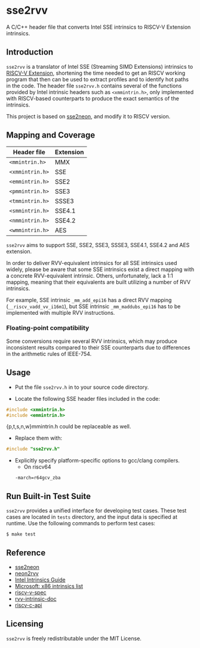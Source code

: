 # sse2rvv

A C/C++ header file that converts Intel SSE intrinsics to RISCV-V Extension intrinsics.

## Introduction

`sse2rvv` is a translator of Intel SSE (Streaming SIMD Extensions) intrinsics
to [RISCV-V Extension](https://github.com/riscv/riscv-v-spec),
shortening the time needed to get an RISCV working program that then can be used to
extract profiles and to identify hot paths in the code.
The header file `sse2rvv.h` contains several of the functions provided by Intel
intrinsic headers such as `<xmmintrin.h>`, only implemented with RISCV-based counterparts
to produce the exact semantics of the intrinsics.

This project is based on [sse2neon](https://github.com/DLTcollab/sse2neon), and modify it to RISCV version.

## Mapping and Coverage

Header file | Extension |
---|---|
`<mmintrin.h>` | MMX |
`<xmmintrin.h>` | SSE |
`<emmintrin.h>` | SSE2 |
`<pmmintrin.h>` | SSE3 |
`<tmmintrin.h>` | SSSE3 |
`<smmintrin.h>` | SSE4.1 |
`<nmmintrin.h>` | SSE4.2 |
`<wmmintrin.h>` | AES  |

`sse2rvv` aims to support SSE, SSE2, SSE3, SSSE3, SSE4.1, SSE4.2 and AES extension.

In order to deliver RVV-equivalent intrinsics for all SSE intrinsics used widely,
please be aware that some SSE intrinsics exist a direct mapping with a concrete
RVV-equivalent intrinsic. Others, unfortunately, lack a 1:1 mapping, meaning that
their equivalents are built utilizing a number of RVV intrinsics.

For example, SSE intrinsic `_mm_add_epi16` has a direct RVV mapping (`__riscv_vadd_vv_i16m1`),
but SSE intrinsic `_mm_maddubs_epi16` has to be implemented with multiple RVV instructions.

### Floating-point compatibility

Some conversions require several RVV intrinsics, which may produce inconsistent results
compared to their SSE counterparts due to differences in the arithmetic rules of IEEE-754.

## Usage

- Put the file `sse2rvv.h` in to your source code directory.

- Locate the following SSE header files included in the code:
```C
#include <xmmintrin.h>
#include <emmintrin.h>
```
  {p,t,s,n,w}mmintrin.h could be replaceable as well.

- Replace them with:
```C
#include "sse2rvv.h"
```

- Explicitly specify platform-specific options to gcc/clang compilers.
  * On riscv64
  ```shell
  -march=r64gcv_zba
  ```

## Run Built-in Test Suite

`sse2rvv` provides a unified interface for developing test cases. These test
cases are located in `tests` directory, and the input data is specified at
runtime. Use the following commands to perform test cases:
```shell
$ make test
```

## Reference

* [sse2neon](https://github.com/DLTcollab/sse2neon)
* [neon2rvv](https://github.com/howjmay/neon2rvv)
* [Intel Intrinsics Guide](https://www.intel.com/content/www/us/en/docs/intrinsics-guide/index.html)
* [Microsoft: x86 intrinsics list](https://learn.microsoft.com/en-us/cpp/intrinsics/x86-intrinsics-list)
* [riscv-v-spec](https://github.com/riscv/riscv-v-spec)
* [rvv-intrinsic-doc](https://github.com/riscv-non-isa/rvv-intrinsic-doc)
* [riscv-c-api](https://github.com/riscv-non-isa/riscv-c-api-doc/blob/master/riscv-c-api.md)

## Licensing

`sse2rvv` is freely redistributable under the MIT License.
